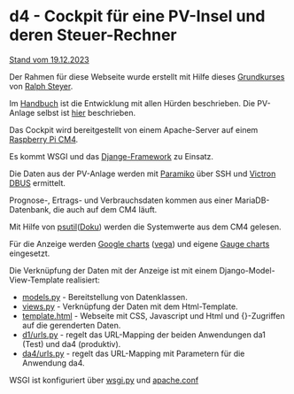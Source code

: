# d4 - Cockpit für eine PV-Insel und deren Steuer-Rechner
[Stand vom 19.12.2023](https://github.com/grasmax/d4/blob/main/Doc/20231219.jpg)

Der Rahmen für diese Webseite wurde erstellt mit Hilfe dieses [Grundkurses](https://www.linkedin.com/learning/django-grundkurs) von [Ralph Steyer](http://www.rjs.de). 

Im [Handbuch](https://github.com/grasmax/d4/blob/main/Doc/Handbuch%20Cockpit-Webseite.pdf) ist die Entwicklung mit allen Hürden beschrieben.
Die PV-Anlage selbst ist [hier](https://github.com/grasmax/s1) beschrieben.

Das Cockpit wird bereitgestellt von einem Apache-Server auf einem [Raspberry Pi CM4](https://github.com/grasmax/AcOnOff/blob/main/doc/Inbetriebnahme%20eines%20Steuerrechners%20f%C3%BCr%20eine%20Photovoltaikinsel.pdf).

Es kommt WSGI und das [Djange-Framework](https://docs.djangoproject.com/en/4.2/contents/) zu Einsatz.

Die Daten aus der PV-Anlage werden mit [Paramiko](https://pypi.org/project/paramiko/) über SSH und [Victron DBUS](https://github.com/victronenergy/dbus_modbustcp/blob/master/attributes.csv) ermittelt.

Prognose-, Ertrags- und Verbrauchsdaten kommen aus einer MariaDB-Datenbank, die auch auf dem CM4 läuft.

Mit Hilfe von [psutil](https://pypi.org/project/psutil/)([Doku](https://psutil.readthedocs.io/en/latest/#system-related-functions)) werden die Systemwerte aus dem CM4 gelesen.

Für die Anzeige werden [Google charts](https://developers.google.com/chart/interactive/docs?hl=de) ([vega](https://developers.google.com/chart/interactive/docs/gallery/vegachart?hl=de)) und eigene [Gauge charts](https://github.com/grasmax/g1) eingesetzt.

Die Verknüpfung der Daten mit der Anzeige ist mit einem Django-Model-View-Template realisiert:
* [models.py](https://github.com/grasmax/d4/blob/main/d1/da4/models.py) - Bereitstellung von Datenklassen.
* [views.py](https://github.com/grasmax/d4/blob/main/d1/da4/views.py) - Verknüpfung der Daten mit dem Html-Template.
* [template.html](https://github.com/grasmax/d4/blob/main/d1/da4/templates/temp41.html) - Webseite mit CSS, Javascript und Html und {}-Zugriffen auf die gerenderten Daten.
* [d1/urls.py](https://github.com/grasmax/d4/blob/main/d1/d1/urls.py) - regelt das URL-Mapping der beiden Anwendungen da1 (Test) und da4 (produktiv).
* [da4/urls.py](https://github.com/grasmax/d4/blob/main/d1/da4/urls.py) - regelt das URL-Mapping mit Parametern für die Anwendung da4.

WSGI ist konfiguriert über [wsgi.py](https://github.com/grasmax/d4/blob/main/d1/d1/wsgi.py) und [apache.conf](https://github.com/grasmax/d4/blob/main/etc/apache2/sites-enabled/000-default.conf)

